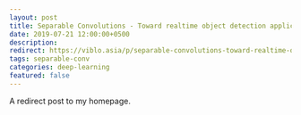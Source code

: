 ```yaml
---
layout: post
title: Separable Convolutions - Toward realtime object detection applications
date: 2019-07-21 12:00:00+0500
description:
redirect: https://viblo.asia/p/separable-convolutions-toward-realtime-object-detection-applications-aWj534bpK6m
tags: separable-conv
categories: deep-learning
featured: false
---
```


A redirect post to my homepage.
